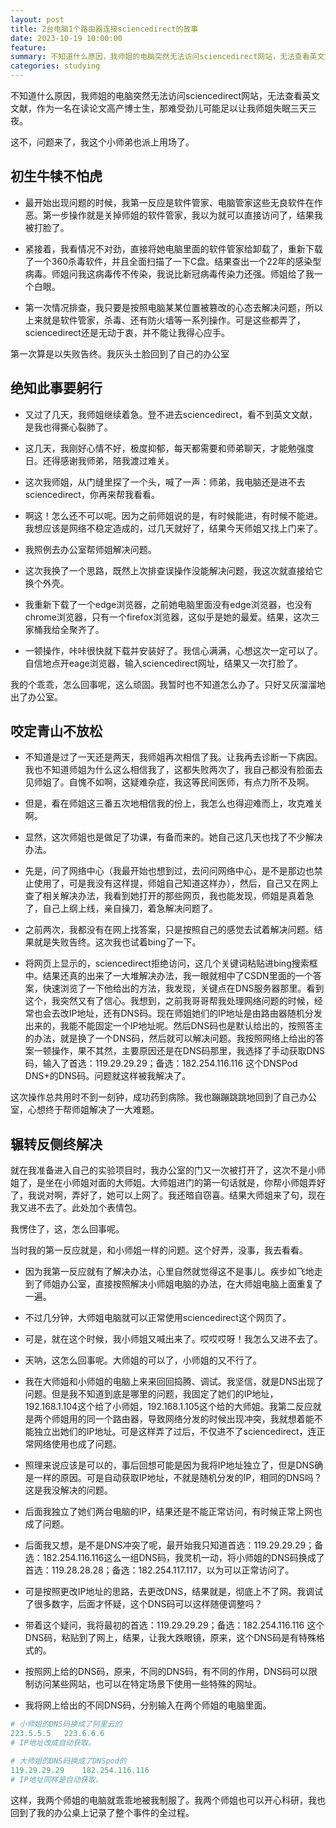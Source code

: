 ```yaml
---
layout: post
title: 2台电脑1个路由器连接sciencedirect的故事
date: 2023-10-19 10:00:00
feature: 
summary: 不知道什么原因，我师姐的电脑突然无法访问sciencedirect网站，无法查看英文文献，作为一名在读论文高产博士生，那难受劲儿可能足以让我师姐失眠三天三夜。
categories: studying
---
```


不知道什么原因，我师姐的电脑突然无法访问sciencedirect网站，无法查看英文文献，作为一名在读论文高产博士生，那难受劲儿可能足以让我师姐失眠三天三夜。

这不，问题来了，我这个小师弟也派上用场了。

## 初生牛犊不怕虎

- 最开始出现问题的时候，我第一反应是软件管家、电脑管家这些无良软件在作恶。第一步操作就是关掉师姐的软件管家，我以为就可以直接访问了，结果我被打脸了。
- 紧接着，我看情况不对劲，直接将她电脑里面的软件管家给卸载了，重新下载了一个360杀毒软件，并且全面扫描了一下C盘。结果查出一个22年的感染型病毒。师姐问我这病毒传不传染，我说比新冠病毒传染力还强。师姐给了我一个白眼。

- 第一次情况排查，我只要是按照电脑某某位置被篡改的心态去解决问题，所以上来就是软件管家，杀毒、还有防火墙等一系列操作。可是这些都弄了，sciencedirect还是无动于衷，并不能让我得心应手。

第一次算是以失败告终。我灰头土脸回到了自己的办公室

## 绝知此事要躬行

- 又过了几天，我师姐继续着急。登不进去sciencedirect，看不到英文文献，是我也得撕心裂肺了。

- 这几天，我刚好心情不好，极度抑郁，每天都需要和师弟聊天，才能勉强度日。还得感谢我师弟，陪我渡过难关。

- 这次我师姐，从门缝里探了一个头，喊了一声：师弟，我电脑还是进不去sciencedirect，你再来帮我看看。

- 啊这！怎么还不可以呢。因为之前师姐说的是，有时候能进，有时候不能进。我想应该是网络不稳定造成的，过几天就好了，结果今天师姐又找上门来了。

- 我照例去办公室帮师姐解决问题。

- 这次我换了一个思路，既然上次排查误操作没能解决问题，我这次就直接给它换个外壳。

- 我重新下载了一个edge浏览器，之前她电脑里面没有edge浏览器，也没有chrome浏览器，只有一个firefox浏览器，这似乎是她的最爱。结果，这次三家桶我给全聚齐了。

- 一顿操作，咔咔很快就下载并安装好了。我信心满满，心想这次一定可以了。自信地点开eage浏览器，输入sciencedirect网址，结果又一次打脸了。

我的个乖乖，怎么回事呢，这么顽固。我暂时也不知道怎么办了。只好又灰溜溜地出了办公室。

## 咬定青山不放松

- 不知道是过了一天还是两天，我师姐再次相信了我。让我再去诊断一下病因。我也不知道师姐为什么这么相信我了，这都失败两次了，我自己都没有脸面去见师姐了。自愧不如啊，这疑难杂症，我这等民间医师，有点力所不及啊。

- 但是，看在师姐这三番五次地相信我的份上，我怎么也得迎难而上，攻克难关啊。

- 显然，这次师姐也是做足了功课，有备而来的。她自己这几天也找了不少解决办法。
- 先是，问了网络中心（我最开始也想到过，去问问网络中心，是不是那边也禁止使用了，可是我没有这样提，师姐自己知道这样办），然后，自己又在网上查了相关解决办法，我看到她打开的那些网页，我也能发现，师姐是真着急了，自己上纲上线，亲自操刀，着急解决问题了。

- 之前两次，我都没有在网上找答案，只是按照自己的感觉去试着解决问题。结果就是失败告终。这次我也试着bing了一下。

- 将网页上显示的，sciencedirect拒绝访问，这几个关键词粘贴进bing搜索框中。结果还真的出来了一大堆解决办法，我一眼就相中了CSDN里面的一个答案，快速浏览了一下他给出的方法，我发现，关键点在DNS服务器那里。看到这个，我突然又有了信心。我想到，之前我哥哥帮我处理网络问题的时候，经常也会去改IP地址，还有DNS码。现在师姐她们的IP地址是由路由器随机分发出来的，我能不能固定一个IP地址呢。然后DNS码也是默认给出的，按照答主的办法，就是换了一个DNS码，然后就可以解决问题。我按照网络上给出的答案一顿操作，果不其然，主要原因还是在DNS码那里，我选择了手动获取DNS码，输入了首选：119.29.29.29；备选：182.254.116.116 这个DNSPod DNS+的DNS码。问题就这样被我解决了。

这次操作总共用时不到一刻钟，成功药到病除。我也蹦蹦跳跳地回到了自己办公室，心想终于帮师姐解决了一大难题。

## 辗转反侧终解决

就在我准备进入自己的实验项目时，我办公室的门又一次被打开了，这次不是小师姐了，是坐在小师姐对面的大师姐。大师姐进门的第一句话就是，你帮小师姐弄好了，我说对啊，弄好了，她可以上网了。我还暗自窃喜。结果大师姐来了句，现在我又进不去了。此处加个表情包。

我愣住了，这，怎么回事呢。

当时我的第一反应就是，和小师姐一样的问题。这个好弄，没事，我去看看。

- 因为我第一反应就有了解决办法，心里自然就觉得这不是事儿。疾步如飞地走到了师姐办公室，直接按照解决小师姐电脑的办法，在大师姐电脑上面重复了一遍。

- 不过几分钟，大师姐电脑就可以正常使用sciencedirect这个网页了。

- 可是，就在这个时候，我小师姐又喊出来了。哎哎哎呀！我怎么又进不去了。

- 天呐，这怎么回事呢。大师姐的可以了，小师姐的又不行了。

- 我在大师姐和小师姐的电脑上来来回回捣腾、调试。我坚信，就是DNS出现了问题。但是我不知道到底是哪里的问题，我固定了她们的IP地址，192.168.1.104这个给了小师姐，192.168.1.105这个给的大师姐。我第二反应就是两个师姐用的同一个路由器，导致网络分发的时候出现冲突，我就想着能不能独立出她们的IP地址。可是这样弄了过后，不仅进不了sciencedirect，连正常网络使用也成了问题。

- 照理来说应该是可以的，事后回想可能是因为我将IP地址独立了，但是DNS确是一样的原因。可是自动获取IP地址，不就是随机分发的IP，相同的DNS吗？这是我没解决的问题。

- 后面我独立了她们两台电脑的IP，结果还是不能正常访问，有时候正常上网也成了问题。

- 后面我又想，是不是DNS冲突了呢，最开始我只知道首选：119.29.29.29；备选：182.254.116.116这么一组DNS码，我灵机一动，将小师姐的DNS码换成了首选：119.28.28.28；备选：182.254.117.117，以为可以正常访问了。

- 可是按照更改IP地址的思路，去更改DNS，结果就是，彻底上不了网。我调试了很多数字，后面才怀疑，这个DNS码可以这样随便调整吗？

- 带着这个疑问，我将最初的首选：119.29.29.29；备选：182.254.116.116
这个DNS码，粘贴到了网上，结果，让我大跌眼镜，原来，这个DNS码是有特殊格式的。

- 按照网上给的DNS码，原来，不同的DNS码，有不同的作用，DNS码可以限制访问某些网站，也可以在特定场景下使用一些特殊的网址。

- 我将网上给出的不同DNS码，分别输入在两个师姐的电脑里面。
  
```py
# 小师姐的DNS码换成了阿里云的
223.5.5.5	223.6.6.6
# IP地址改成自动获取。

# 大师姐的DNS码换成了DNSpod的
119.29.29.29	182.254.116.116
# IP地址同样是自动获取。
```

这样，我两个师姐的电脑就乖乖地被我制服了。我两个师姐也可以开心科研，我也回到了我的办公桌上记录了整个事件的全过程。